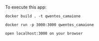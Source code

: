  To execute this app: 

    docker build . -t qwentes_camaione

    docker run -p 3000:3000 qwentes_camaione

    open localhost:3000 on your browser